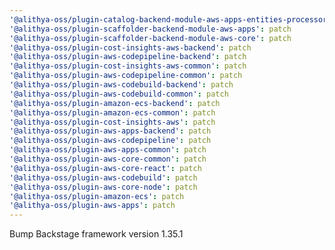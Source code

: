 ```yaml
---
'@alithya-oss/plugin-catalog-backend-module-aws-apps-entities-processor': patch
'@alithya-oss/plugin-scaffolder-backend-module-aws-apps': patch
'@alithya-oss/plugin-scaffolder-backend-module-aws-core': patch
'@alithya-oss/plugin-cost-insights-aws-backend': patch
'@alithya-oss/plugin-aws-codepipeline-backend': patch
'@alithya-oss/plugin-cost-insights-aws-common': patch
'@alithya-oss/plugin-aws-codepipeline-common': patch
'@alithya-oss/plugin-aws-codebuild-backend': patch
'@alithya-oss/plugin-aws-codebuild-common': patch
'@alithya-oss/plugin-amazon-ecs-backend': patch
'@alithya-oss/plugin-amazon-ecs-common': patch
'@alithya-oss/plugin-cost-insights-aws': patch
'@alithya-oss/plugin-aws-apps-backend': patch
'@alithya-oss/plugin-aws-codepipeline': patch
'@alithya-oss/plugin-aws-apps-common': patch
'@alithya-oss/plugin-aws-core-common': patch
'@alithya-oss/plugin-aws-core-react': patch
'@alithya-oss/plugin-aws-codebuild': patch
'@alithya-oss/plugin-aws-core-node': patch
'@alithya-oss/plugin-amazon-ecs': patch
'@alithya-oss/plugin-aws-apps': patch
---
```


Bump Backstage framework version 1.35.1
